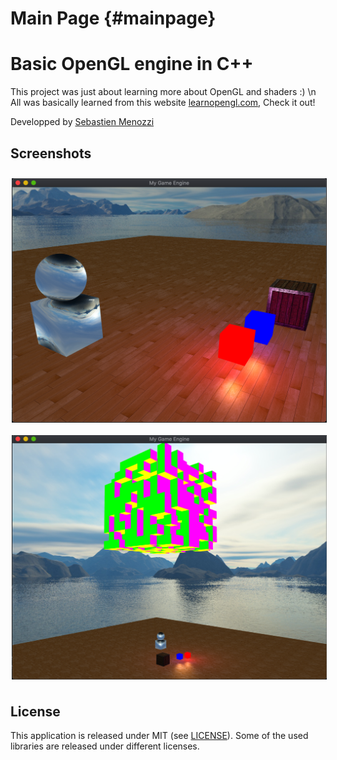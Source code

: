 Main Page {#mainpage}
=========

# Basic OpenGL engine in C++
This project was just about learning more about OpenGL and shaders :) \n
All was basically learned from this website <a href="https://learnopengl.com/Introduction">learnopengl.com</a>, Check it out!

Developped by <a href="https://twitter.com/SebMnzz">Sebastien Menozzi</a>

## Screenshots
[<img src="./assets/images/screen1.png" align="center" width="1000" hspace="2" vspace="10">](https://github.com/SebMenozzi/engine/raw/master/assets/images/screen1.png)
[<img src="./assets/images/screen2.png" align="center" width="1000" hspace="2" vspace="10">](https://github.com/SebMenozzi/engine/raw/master/assets/images/screen2.png)

## License

This application is released under MIT (see [LICENSE](LICENSE)).
Some of the used libraries are released under different licenses.
